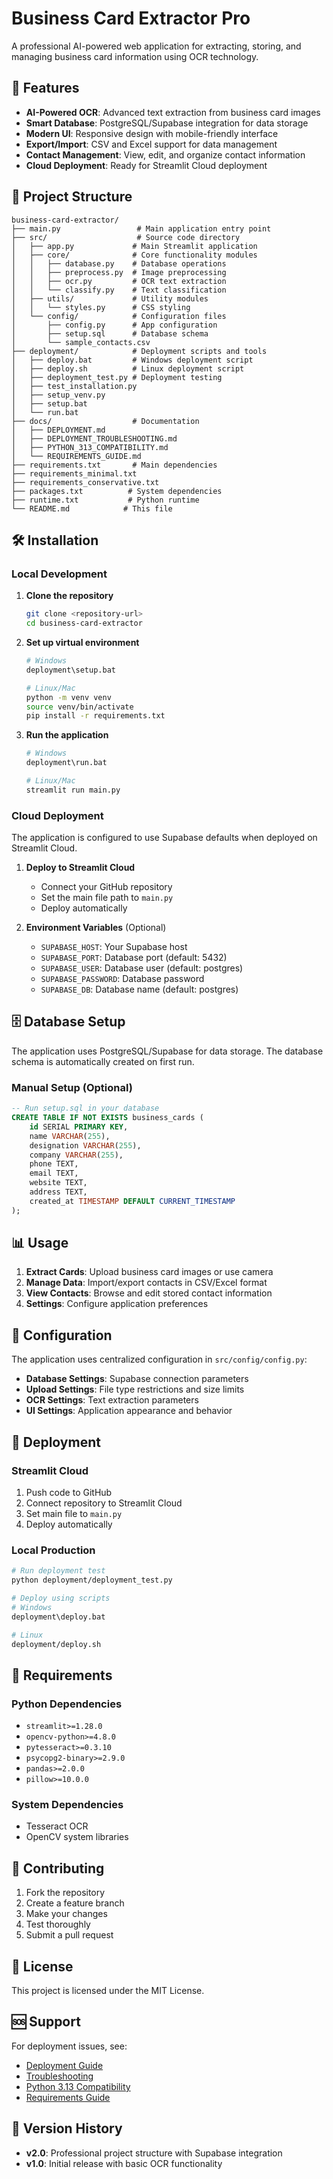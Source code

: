 # Business Card Extractor Pro

A professional AI-powered web application for extracting, storing, and managing business card information using OCR technology.

## 🚀 Features

- **AI-Powered OCR**: Advanced text extraction from business card images
- **Smart Database**: PostgreSQL/Supabase integration for data storage
- **Modern UI**: Responsive design with mobile-friendly interface
- **Export/Import**: CSV and Excel support for data management
- **Contact Management**: View, edit, and organize contact information
- **Cloud Deployment**: Ready for Streamlit Cloud deployment

## 📁 Project Structure

```
business-card-extractor/
├── main.py                 # Main application entry point
├── src/                    # Source code directory
│   ├── app.py             # Main Streamlit application
│   ├── core/              # Core functionality modules
│   │   ├── database.py    # Database operations
│   │   ├── preprocess.py  # Image preprocessing
│   │   ├── ocr.py         # OCR text extraction
│   │   └── classify.py    # Text classification
│   ├── utils/             # Utility modules
│   │   └── styles.py      # CSS styling
│   └── config/            # Configuration files
│       ├── config.py      # App configuration
│       ├── setup.sql      # Database schema
│       └── sample_contacts.csv
├── deployment/            # Deployment scripts and tools
│   ├── deploy.bat         # Windows deployment script
│   ├── deploy.sh          # Linux deployment script
│   ├── deployment_test.py # Deployment testing
│   ├── test_installation.py
│   ├── setup_venv.py
│   ├── setup.bat
│   └── run.bat
├── docs/                  # Documentation
│   ├── DEPLOYMENT.md
│   ├── DEPLOYMENT_TROUBLESHOOTING.md
│   ├── PYTHON_313_COMPATIBILITY.md
│   └── REQUIREMENTS_GUIDE.md
├── requirements.txt       # Main dependencies
├── requirements_minimal.txt
├── requirements_conservative.txt
├── packages.txt          # System dependencies
├── runtime.txt           # Python runtime
└── README.md            # This file
```

## 🛠️ Installation

### Local Development

1. **Clone the repository**
   ```bash
   git clone <repository-url>
   cd business-card-extractor
   ```

2. **Set up virtual environment**
   ```bash
   # Windows
   deployment\setup.bat
   
   # Linux/Mac
   python -m venv venv
   source venv/bin/activate
   pip install -r requirements.txt
   ```

3. **Run the application**
   ```bash
   # Windows
   deployment\run.bat
   
   # Linux/Mac
   streamlit run main.py
   ```

### Cloud Deployment

The application is configured to use Supabase defaults when deployed on Streamlit Cloud.

1. **Deploy to Streamlit Cloud**
   - Connect your GitHub repository
   - Set the main file path to `main.py`
   - Deploy automatically

2. **Environment Variables** (Optional)
   - `SUPABASE_HOST`: Your Supabase host
   - `SUPABASE_PORT`: Database port (default: 5432)
   - `SUPABASE_USER`: Database user (default: postgres)
   - `SUPABASE_PASSWORD`: Database password
   - `SUPABASE_DB`: Database name (default: postgres)

## 🗄️ Database Setup

The application uses PostgreSQL/Supabase for data storage. The database schema is automatically created on first run.

### Manual Setup (Optional)

```sql
-- Run setup.sql in your database
CREATE TABLE IF NOT EXISTS business_cards (
    id SERIAL PRIMARY KEY,
    name VARCHAR(255),
    designation VARCHAR(255),
    company VARCHAR(255),
    phone TEXT,
    email TEXT,
    website TEXT,
    address TEXT,
    created_at TIMESTAMP DEFAULT CURRENT_TIMESTAMP
);
```

## 📊 Usage

1. **Extract Cards**: Upload business card images or use camera
2. **Manage Data**: Import/export contacts in CSV/Excel format
3. **View Contacts**: Browse and edit stored contact information
4. **Settings**: Configure application preferences

## 🔧 Configuration

The application uses centralized configuration in `src/config/config.py`:

- **Database Settings**: Supabase connection parameters
- **Upload Settings**: File type restrictions and size limits
- **OCR Settings**: Text extraction parameters
- **UI Settings**: Application appearance and behavior

## 🚀 Deployment

### Streamlit Cloud

1. Push code to GitHub
2. Connect repository to Streamlit Cloud
3. Set main file to `main.py`
4. Deploy automatically

### Local Production

```bash
# Run deployment test
python deployment/deployment_test.py

# Deploy using scripts
# Windows
deployment\deploy.bat

# Linux
deployment/deploy.sh
```

## 📝 Requirements

### Python Dependencies
- `streamlit>=1.28.0`
- `opencv-python>=4.8.0`
- `pytesseract>=0.3.10`
- `psycopg2-binary>=2.9.0`
- `pandas>=2.0.0`
- `pillow>=10.0.0`

### System Dependencies
- Tesseract OCR
- OpenCV system libraries

## 🤝 Contributing

1. Fork the repository
2. Create a feature branch
3. Make your changes
4. Test thoroughly
5. Submit a pull request

## 📄 License

This project is licensed under the MIT License.

## 🆘 Support

For deployment issues, see:
- [Deployment Guide](docs/DEPLOYMENT.md)
- [Troubleshooting](docs/DEPLOYMENT_TROUBLESHOOTING.md)
- [Python 3.13 Compatibility](docs/PYTHON_313_COMPATIBILITY.md)
- [Requirements Guide](docs/REQUIREMENTS_GUIDE.md)

## 🔄 Version History

- **v2.0**: Professional project structure with Supabase integration
- **v1.0**: Initial release with basic OCR functionality 